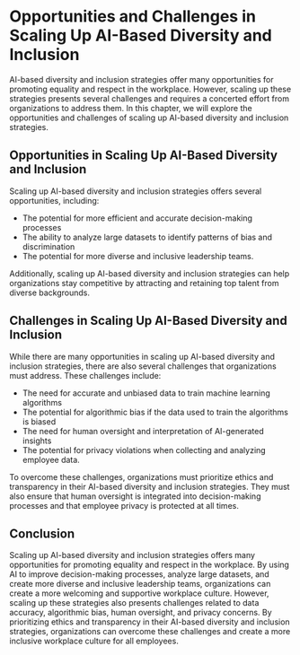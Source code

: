 Opportunities and Challenges in Scaling Up AI-Based Diversity and Inclusion
======================================================================================================================

AI-based diversity and inclusion strategies offer many opportunities for promoting equality and respect in the workplace. However, scaling up these strategies presents several challenges and requires a concerted effort from organizations to address them. In this chapter, we will explore the opportunities and challenges of scaling up AI-based diversity and inclusion strategies.

Opportunities in Scaling Up AI-Based Diversity and Inclusion
------------------------------------------------------------

Scaling up AI-based diversity and inclusion strategies offers several opportunities, including:

* The potential for more efficient and accurate decision-making processes
* The ability to analyze large datasets to identify patterns of bias and discrimination
* The potential for more diverse and inclusive leadership teams.

Additionally, scaling up AI-based diversity and inclusion strategies can help organizations stay competitive by attracting and retaining top talent from diverse backgrounds.

Challenges in Scaling Up AI-Based Diversity and Inclusion
---------------------------------------------------------

While there are many opportunities in scaling up AI-based diversity and inclusion strategies, there are also several challenges that organizations must address. These challenges include:

* The need for accurate and unbiased data to train machine learning algorithms
* The potential for algorithmic bias if the data used to train the algorithms is biased
* The need for human oversight and interpretation of AI-generated insights
* The potential for privacy violations when collecting and analyzing employee data.

To overcome these challenges, organizations must prioritize ethics and transparency in their AI-based diversity and inclusion strategies. They must also ensure that human oversight is integrated into decision-making processes and that employee privacy is protected at all times.

Conclusion
----------

Scaling up AI-based diversity and inclusion strategies offers many opportunities for promoting equality and respect in the workplace. By using AI to improve decision-making processes, analyze large datasets, and create more diverse and inclusive leadership teams, organizations can create a more welcoming and supportive workplace culture. However, scaling up these strategies also presents challenges related to data accuracy, algorithmic bias, human oversight, and privacy concerns. By prioritizing ethics and transparency in their AI-based diversity and inclusion strategies, organizations can overcome these challenges and create a more inclusive workplace culture for all employees.


